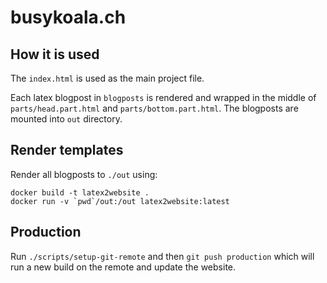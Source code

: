 # busykoala.ch

## How it is used

The `index.html` is used as the main project file.

Each latex blogpost in `blogposts` is rendered and wrapped in the middle of
`parts/head.part.html` and `parts/bottom.part.html`. The blogposts are mounted
into `out` directory.

## Render templates

Render all blogposts to `./out` using:

```
docker build -t latex2website .
docker run -v `pwd`/out:/out latex2website:latest
```

## Production

Run `./scripts/setup-git-remote` and then `git push production` which will run
a new build on the remote and update the website.
